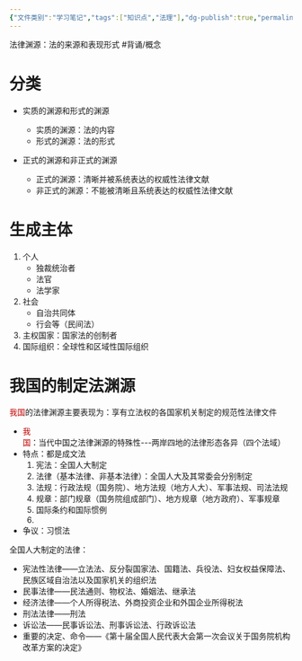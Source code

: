 ```yaml
---
{"文件类别":"学习笔记","tags":["知识点","法理"],"dg-publish":true,"permalink":"/学习笔记studyup/法理学/法律渊源/","dgPassFrontmatter":true,"created":"2024-10-25T14:01:56.935+08:00","updated":"2024-10-25T14:12:57.901+08:00"}
---
```


法律渊源：法的来源和表现形式 #背诵/概念 
# 分类
- 实质的渊源和形式的渊源
	- 实质的渊源：法的内容
	- 形式的渊源：法的形式

- 正式的渊源和非正式的渊源
	- 正式的渊源：清晰并被系统表达的权威性法律文献
	- 非正式的渊源：不能被清晰且系统表达的权威性法律文献
# 生成主体
1. 个人
	- 独裁统治者
	- 法官
	- 法学家
2. 社会
	- 自治共同体
	- 行会等（民间法）
3. 主权国家：国家法的创制者
4. 国际组织：全球性和区域性国际组织
# 我国的制定法渊源
<font color="#c00000">我国</font>的法律渊源主要表现为：享有立法权的各国家机关制定的规范性法律文件
- <font color="#c00000">我国</font>：当代中国之法律渊源的特殊性---两岸四地的法律形态各异（四个法域）
- 特点：都是成文法
	1. 宪法：全国人大制定
	2. 法律（基本法律、非基本法律）：全国人大及其常委会分别制定
	3. 法规：行政法规（国务院）、地方法规（地方人大）、军事法规、司法法规
	4. 规章：部门规章（国务院组成部门）、地方规章（地方政府）、军事规章
	5. 国际条约和国际惯例
	6. 
- 争议：习惯法

全国人大制定的法律：
- 宪法性法律——立法法、反分裂国家法、国籍法、兵役法、妇女权益保障法、民族区域自治法以及国家机关的组织法
- 民事法律——民法通则、物权法、婚姻法、继承法
- 经济法律——个人所得税法、外商投资企业和外国企业所得税法
- 刑法法律——刑法
- 诉讼法——民事诉讼法、刑事诉讼法、行政诉讼法
- 重要的决定、命令——《第十届全国人民代表大会第一次会议关于国务院机构改革方案的决定》
